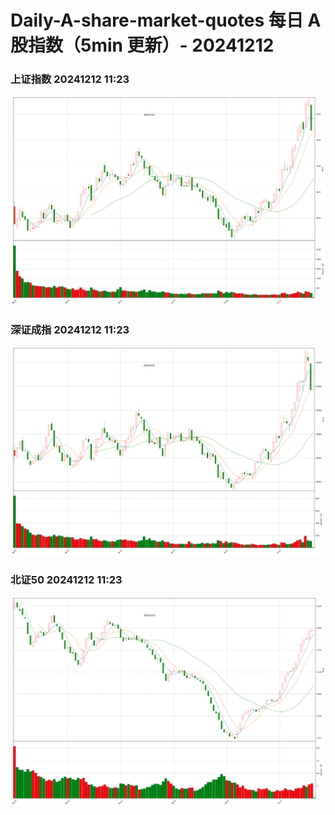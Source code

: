 
# Daily-A-share-market-quotes 每日 A 股指数（5min 更新）- 20241212

### 上证指数 20241212 11:23
![](./fig/2024/12/20241212-sh000001.png)

### 深证成指 20241212 11:23
![](./fig/2024/12/20241212-sz399001.png)

### 北证50 20241212 11:23
![](./fig/2024/12/20241212-bj899050.png)
